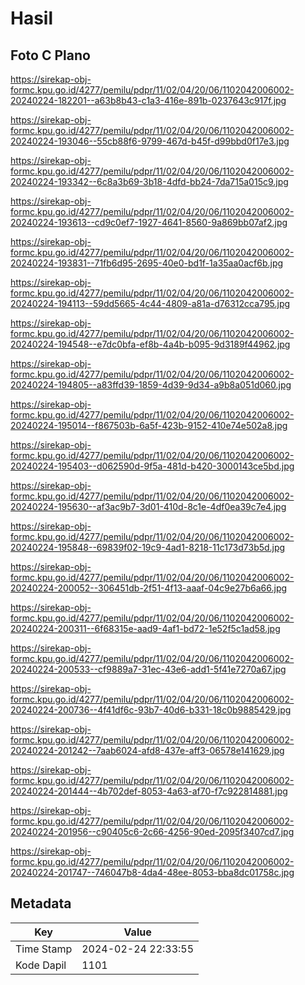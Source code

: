 # Hasil

## Foto C Plano

https://sirekap-obj-formc.kpu.go.id/4277/pemilu/pdpr/11/02/04/20/06/1102042006002-20240224-182201--a63b8b43-c1a3-416e-891b-0237643c917f.jpg

https://sirekap-obj-formc.kpu.go.id/4277/pemilu/pdpr/11/02/04/20/06/1102042006002-20240224-193046--55cb88f6-9799-467d-b45f-d99bbd0f17e3.jpg

https://sirekap-obj-formc.kpu.go.id/4277/pemilu/pdpr/11/02/04/20/06/1102042006002-20240224-193342--6c8a3b69-3b18-4dfd-bb24-7da715a015c9.jpg

https://sirekap-obj-formc.kpu.go.id/4277/pemilu/pdpr/11/02/04/20/06/1102042006002-20240224-193613--cd9c0ef7-1927-4641-8560-9a869bb07af2.jpg

https://sirekap-obj-formc.kpu.go.id/4277/pemilu/pdpr/11/02/04/20/06/1102042006002-20240224-193831--71fb6d95-2695-40e0-bd1f-1a35aa0acf6b.jpg

https://sirekap-obj-formc.kpu.go.id/4277/pemilu/pdpr/11/02/04/20/06/1102042006002-20240224-194113--59dd5665-4c44-4809-a81a-d76312cca795.jpg

https://sirekap-obj-formc.kpu.go.id/4277/pemilu/pdpr/11/02/04/20/06/1102042006002-20240224-194548--e7dc0bfa-ef8b-4a4b-b095-9d3189f44962.jpg

https://sirekap-obj-formc.kpu.go.id/4277/pemilu/pdpr/11/02/04/20/06/1102042006002-20240224-194805--a83ffd39-1859-4d39-9d34-a9b8a051d060.jpg

https://sirekap-obj-formc.kpu.go.id/4277/pemilu/pdpr/11/02/04/20/06/1102042006002-20240224-195014--f867503b-6a5f-423b-9152-410e74e502a8.jpg

https://sirekap-obj-formc.kpu.go.id/4277/pemilu/pdpr/11/02/04/20/06/1102042006002-20240224-195403--d062590d-9f5a-481d-b420-3000143ce5bd.jpg

https://sirekap-obj-formc.kpu.go.id/4277/pemilu/pdpr/11/02/04/20/06/1102042006002-20240224-195630--af3ac9b7-3d01-410d-8c1e-4df0ea39c7e4.jpg

https://sirekap-obj-formc.kpu.go.id/4277/pemilu/pdpr/11/02/04/20/06/1102042006002-20240224-195848--69839f02-19c9-4ad1-8218-11c173d73b5d.jpg

https://sirekap-obj-formc.kpu.go.id/4277/pemilu/pdpr/11/02/04/20/06/1102042006002-20240224-200052--306451db-2f51-4f13-aaaf-04c9e27b6a66.jpg

https://sirekap-obj-formc.kpu.go.id/4277/pemilu/pdpr/11/02/04/20/06/1102042006002-20240224-200311--6f68315e-aad9-4af1-bd72-1e52f5c1ad58.jpg

https://sirekap-obj-formc.kpu.go.id/4277/pemilu/pdpr/11/02/04/20/06/1102042006002-20240224-200533--cf9889a7-31ec-43e6-add1-5f41e7270a67.jpg

https://sirekap-obj-formc.kpu.go.id/4277/pemilu/pdpr/11/02/04/20/06/1102042006002-20240224-200736--4f41df6c-93b7-40d6-b331-18c0b9885429.jpg

https://sirekap-obj-formc.kpu.go.id/4277/pemilu/pdpr/11/02/04/20/06/1102042006002-20240224-201242--7aab6024-afd8-437e-aff3-06578e141629.jpg

https://sirekap-obj-formc.kpu.go.id/4277/pemilu/pdpr/11/02/04/20/06/1102042006002-20240224-201444--4b702def-8053-4a63-af70-f7c922814881.jpg

https://sirekap-obj-formc.kpu.go.id/4277/pemilu/pdpr/11/02/04/20/06/1102042006002-20240224-201956--c90405c6-2c66-4256-90ed-2095f3407cd7.jpg

https://sirekap-obj-formc.kpu.go.id/4277/pemilu/pdpr/11/02/04/20/06/1102042006002-20240224-201747--746047b8-4da4-48ee-8053-bba8dc01758c.jpg


## Metadata

| Key        | Value               |
| ---------- | ------------------- |
| Time Stamp | 2024-02-24 22:33:55 |
| Kode Dapil | 1101                |



